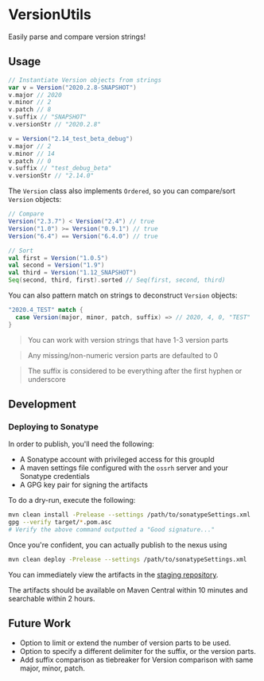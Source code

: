 # VersionUtils
Easily parse and compare version strings!

## Usage

```scala
// Instantiate Version objects from strings
var v = Version("2020.2.8-SNAPSHOT")
v.major // 2020
v.minor // 2
v.patch // 8
v.suffix // "SNAPSHOT"
v.versionStr // "2020.2.8"

v = Version("2.14_test_beta_debug")
v.major // 2
v.minor // 14
v.patch // 0
v.suffix // "test_debug_beta"
v.versionStr // "2.14.0"
```

The `Version` class also implements `Ordered`, so you can compare/sort `Version` objects:

```scala
// Compare
Version("2.3.7") < Version("2.4") // true
Version("1.0") >= Version("0.9.1") // true
Version("6.4") == Version("6.4.0") // true
```
```scala
// Sort
val first = Version("1.0.5")
val second = Version("1.9")
val third = Version("1.12_SNAPSHOT")
Seq(second, third, first).sorted // Seq(first, second, third)
```

You can also pattern match on strings to deconstruct `Version` objects:
```scala
"2020.4_TEST" match {
  case Version(major, minor, patch, suffix) => // 2020, 4, 0, "TEST"
}
```

>You can work with version strings that have 1-3 version parts

>Any missing/non-numeric version parts are defaulted to 0

>The suffix is considered to be everything after the first hyphen or underscore

## Development

### Deploying to Sonatype
In order to publish, you'll need the following:
- A Sonatype account with privileged access for this groupId
- A maven settings file configured with the `ossrh` server and your Sonatype credentials
- A GPG key pair for signing the artifacts

To do a dry-run, execute the following:
```bash
mvn clean install -Prelease --settings /path/to/sonatypeSettings.xml
gpg --verify target/*.pom.asc
# Verify the above command outputted a "Good signature..."
```
Once you're confident, you can actually publish to the nexus using
```bash
mvn clean deploy -Prelease --settings /path/to/sonatypeSettings.xml
```
You can immediately view the artifacts in the [staging repository](https://oss.sonatype.org/#nexus-search;quick~io.github.adamhamlin).

The artifacts should be available on Maven Central within 10 minutes and searchable within 2 hours.

## Future Work
- Option to limit or extend the number of version parts to be used.
- Option to specify a different delimiter for the suffix, or the version parts.
- Add suffix comparison as tiebreaker for Version comparison with same major, minor, patch.